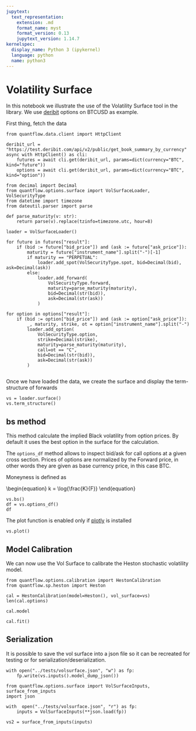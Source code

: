 ```yaml
---
jupytext:
  text_representation:
    extension: .md
    format_name: myst
    format_version: 0.13
    jupytext_version: 1.14.7
kernelspec:
  display_name: Python 3 (ipykernel)
  language: python
  name: python3
---
```


# Volatility Surface

In this notebook we illustrate the use of the Volatility Surface tool in the library. We use [deribit](https://docs.deribit.com/) options on BTCUSD as example.

First thing, fetch the data

```{code-cell} ipython3
from quantflow.data.client import HttpClient

deribit_url = "https://test.deribit.com/api/v2/public/get_book_summary_by_currency"
async with HttpClient() as cli:
    futures = await cli.get(deribit_url, params=dict(currency="BTC", kind="future"))
    options = await cli.get(deribit_url, params=dict(currency="BTC", kind="option"))
```

```{code-cell} ipython3
from decimal import Decimal
from quantflow.options.surface import VolSurfaceLoader, VolSecurityType
from datetime import timezone
from dateutil.parser import parse

def parse_maturity(v: str):
    return parse(v).replace(tzinfo=timezone.utc, hour=8)
    
loader = VolSurfaceLoader()

for future in futures["result"]:
    if (bid := future["bid_price"]) and (ask := future["ask_price"]):
        maturity = future["instrument_name"].split("-")[-1]
        if maturity == "PERPETUAL":
            loader.add_spot(VolSecurityType.spot, bid=Decimal(bid), ask=Decimal(ask))
        else:
            loader.add_forward(
                VolSecurityType.forward,
                maturity=parse_maturity(maturity),
                bid=Decimal(str(bid)),
                ask=Decimal(str(ask))
            )

for option in options["result"]:
    if (bid := option["bid_price"]) and (ask := option["ask_price"]):
        _, maturity, strike, ot = option["instrument_name"].split("-")
        loader.add_option(
            VolSecurityType.option,
            strike=Decimal(strike),
            maturity=parse_maturity(maturity),
            call=ot == "C",
            bid=Decimal(str(bid)),
            ask=Decimal(str(ask))
        )
    
```

Once we have loaded the data, we create the surface and display the term-structure of forwards

```{code-cell} ipython3
vs = loader.surface()
vs.term_structure()
```

## bs method

This method calculate the implied Black volatility from option prices. By default it uses the best option in the surface for the calculation.

The `options_df` method allows to inspect bid/ask for call options at a given cross section.
Prices of options are normalized by the Forward price, in other words they are given as base currency price, in this case BTC.

Moneyness is defined as

\begin{equation}
  k = \log{\frac{K}{F}}
\end{equation}

```{code-cell} ipython3
vs.bs()
df = vs.options_df()
df
```

The plot function is enabled only if [plotly](https://plotly.com/python/) is installed

```{code-cell} ipython3
vs.plot()
```

## Model Calibration

We can now use the Vol Surface to calibrate the Heston stochastic volatility model.

```{code-cell} ipython3
from quantflow.options.calibration import HestonCalibration
from quantflow.sp.heston import Heston

cal = HestonCalibration(model=Heston(), vol_surface=vs)
len(cal.options)
```

```{code-cell} ipython3
cal.model
```

```{code-cell} ipython3
cal.fit()
```

## Serialization

It is possible to save the vol surface into a json file so it can be recreated for testing or for serialization/deserialization.

```{code-cell} ipython3
with open("../tests/volsurface.json", "w") as fp:
    fp.write(vs.inputs().model_dump_json())
```

```{code-cell} ipython3
from quantflow.options.surface import VolSurfaceInputs, surface_from_inputs
import json

with  open("../tests/volsurface.json", "r") as fp:
    inputs = VolSurfaceInputs(**json.load(fp))

vs2 = surface_from_inputs(inputs)
```

